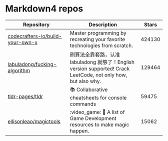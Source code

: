 # Markdown4 repos

| Repository                                                                              | Description                                                                                      | Stars  |
| --------------------------------------------------------------------------------------- | ------------------------------------------------------------------------------------------------ | ------ |
| [codecrafters-io/build-your-own-x](https://github.com/codecrafters-io/build-your-own-x) | Master programming by recreating your favorite technologies from scratch.                        | 424130 |
| [labuladong/fucking-algorithm](https://github.com/labuladong/fucking-algorithm)         | 刷算法全靠套路，认准 labuladong 就够了！English version supported! Crack LeetCode, not only how, but also why. | 129464 |
| [tldr-pages/tldr](https://github.com/tldr-pages/tldr)                                   | 📚 Collaborative cheatsheets for console commands                                                | 59475  |
| [ellisonleao/magictools](https://github.com/ellisonleao/magictools)                     | :video\_game: :pencil: A list of Game Development resources to make magic happen.                | 15062  |
